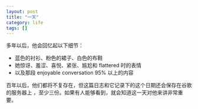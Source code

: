 ```yaml
---
layout: post
title: "一天"
category: life
tags: []
---
```



多年以后，他会回忆起以下细节：


* 蓝色的衬衫、粉色的裙子、白色的布鞋
* 她惊讶、羞涩、喜悦、紧张、尴尬和 flattered 时的表情
* 以及那段 enjoyable conversation 95% 以上的内容


百年以后，他们都将不复存在，但这篇日志和它记录下的这个日期还会保存在谷歌的服务器上 ，至少三份。如果有人能够看到，就会知道这一天对他来讲非常重要。
